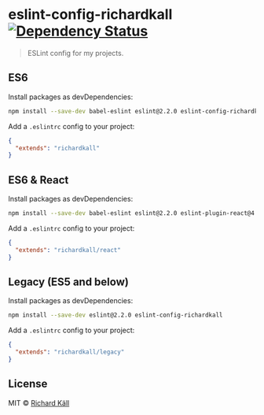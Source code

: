 # eslint-config-richardkall [![Dependency Status](https://gemnasium.com/richardkall/eslint-config-richardkall.svg)](https://gemnasium.com/richardkall/eslint-config-richardkall)
 
> ESLint config for my projects.

## ES6

Install packages as devDependencies:

```bash
npm install --save-dev babel-eslint eslint@2.2.0 eslint-config-richardkall
```

Add a `.eslintrc` config to your project:

```json
{
  "extends": "richardkall"
}
```

## ES6 & React

Install packages as devDependencies:

```bash
npm install --save-dev babel-eslint eslint@2.2.0 eslint-plugin-react@4.1.0 eslint-config-richardkall
```

Add a `.eslintrc` config to your project:

```json
{
  "extends": "richardkall/react"
}
```

## Legacy (ES5 and below)

Install packages as devDependencies:

```bash
npm install --save-dev eslint@2.2.0 eslint-config-richardkall
```

Add a `.eslintrc` config to your project:

```json
{
  "extends": "richardkall/legacy"
}
```

## License

MIT &copy; [Richard Käll](http://richardkall.se)
